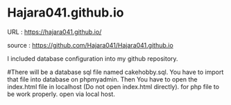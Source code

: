 # Hajara041.github.io


URL : https://hajara041.github.io/

source : https://github.com/Hajara041/Hajara041.github.io

I  included database configuration into my github repository.

#There will be a database sql file named cakehobby.sql. You have to import that file into database on phpmyadmin. Then You have to open the index.html file in localhost (Do not open index.html directly). for php file to be work properly. open via local host.
